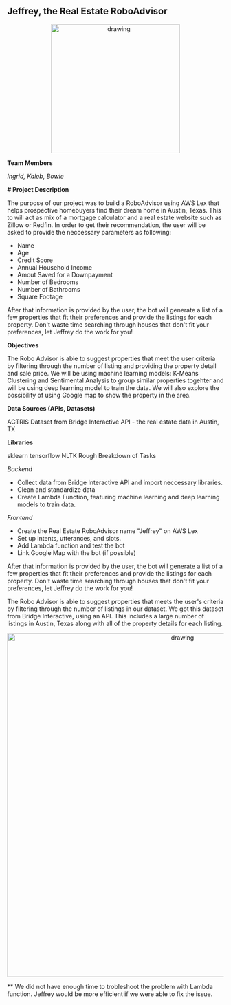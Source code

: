 ## Jeffrey, the Real Estate RoboAdvisor

<p align="center">
<img src="https://github.com/padthai-sketch/Project-RealEstate-RoboAdvisor-Group-6-/blob/main/Images/logo.png?raw=true" alt="drawing" width="300"/></p>

**Team Members**

*Ingrid, Kaleb, Bowie*

**# Project Description**

The purpose of our project was to build a RoboAdvisor using AWS Lex that helps prospective homebuyers find their dream home in Austin, Texas. This to will act as mix of a mortgage calculator and a real estate website such as Zillow or Redfin. In order to get their recommendation, the user will be asked to provide the neccessary parameters as following:
- Name
- Age
- Credit Score
- Annual Household Income
- Amout Saved for a Downpayment
- Number of Bedrooms
- Number of Bathrooms 
- Square Footage

After that information is provided by the user, the bot will generate a list of a few properties that fit their preferences and provide the listings for each property. Don't waste time searching through houses that don't fit your preferences, let Jeffrey do the work for you!

**Objectives** 

The Robo Advisor is able to suggest properties that meet the user criteria by filtering through the number of listing and providing the property detail and sale price. We will be using machine learning models: K-Means Clustering and Sentimental Analysis to group similar properties togehter and will be using deep learning model to train the data. We will also explore the possibility of using Google map to show the property in the area.

**Data Sources (APIs, Datasets)**

ACTRIS Dataset from Bridge Interactive API - the real estate data in Austin, TX

**Libraries**

sklearn
tensorflow
NLTK
Rough Breakdown of Tasks

*Backend*

- Collect data from Bridge Interactive API and import neccessary libraries.
- Clean and standardize data
- Create Lambda Function, featuring machine learning and deep learning models to train data.

*Frontend*

- Create the Real Estate RoboAdvisor name "Jeffrey" on AWS Lex
- Set up intents, utterances, and slots.
- Add Lambda function and test the bot
- Link Google Map with the bot (if possible)

After that information is provided by the user, the bot will generate a list of a few properties that fit their preferences and provide the listings for each property. Don't waste time searching through houses that don't fit your preferences, let Jeffrey do the work for you!

The Robo Advisor is able to suggest properties that meets the user's criteria by filtering through the number of listings in our dataset. We got this dataset from Bridge Interactive, using an API. This includes a large number of listings in Austin, Texas along with all of the property details for each listing. 

<p align="center">
<img src="https://github.com/padthai-sketch/Project_RealEstate-RoboAdvisor-Team6/blob/main/Images/JeffreyBot_Recording.gif" alt="drawing" width="800"/>
</p>

** We did not have enough time to trobleshoot the problem with Lambda function. Jeffrey would be more efficient if we were able to fix the issue. 
